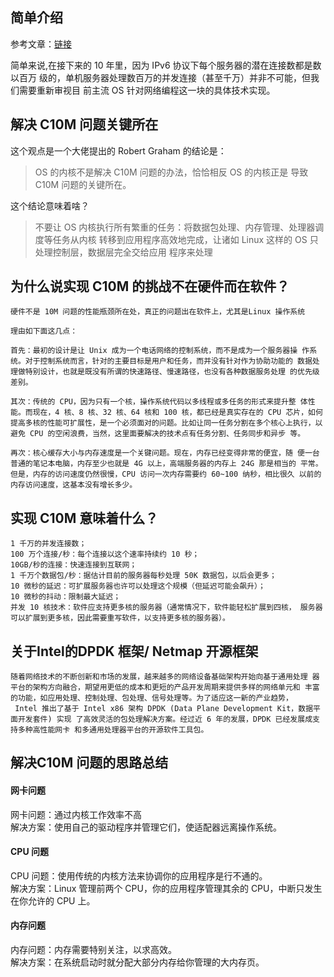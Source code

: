 
##  简单介绍

参考文章：[链接](https://www.cnblogs.com/qcloud1001/p/9585724.html)

简单来说,在接下来的 10 年里，因为 IPv6 协议下每个服务器的潜在连接数都是数以百万 级的，单机服务器处理数百万的并发连接（甚至千万）并非不可能，但我们需要重新审视目 前主流 OS 针对网络编程这一块的具体技术实现。 


## 解决 C10M 问题关键所在

这个观点是一个大佬提出的 Robert Graham 的结论是：
> OS 的内核不是解决 C10M 问题的办法，恰恰相反 OS 的内核正是 导致 C10M 问题的关键所在。 

这个结论意味着啥？
> 不要让 OS 内核执行所有繁重的任务：将数据包处理、内存管理、处理器调度等任务从内核 转移到应用程序高效地完成，让诸如 Linux 这样的 OS 只处理控制层，数据层完全交给应用 程序来处理

## 为什么说实现 C10M 的挑战不在硬件而在软件？ 
```
硬件不是 10M 问题的性能瓶颈所在处，真正的问题出在软件上，尤其是Linux 操作系统 

理由如下面这几点： 

首先：最初的设计是让 Unix 成为一个电话网络的控制系统，而不是成为一个服务器操 作系统。对于控制系统而言，针对的主要目标是用户和任务，而并没有针对作为协助功能的 数据处理做特别设计，也就是既没有所谓的快速路径、慢速路径，也没有各种数据服务处理 的优先级差别。 

其次：传统的 CPU，因为只有一个核，操作系统代码以多线程或多任务的形式来提升整 体性能。而现在，4 核、8 核、32 核、64 核和 100 核，都已经是真实存在的 CPU 芯片，如何提高多核的性能可扩展性，是一个必须面对的问题。比如让同一任务分割在多个核心上执行，以避免 CPU 的空闲浪费，当然，这里面要解决的技术点有任务分割、任务同步和异步 等。 

再次：核心缓存大小与内存速度是一个关键问题。现在，内存已经变得非常的便宜，随 便一台普通的笔记本电脑，内存至少也就是 4G 以上，高端服务器的内存上 24G 那是相当的 平常。但是，内存的访问速度仍然很慢，CPU 访问一次内存需要约 60~100 纳秒，相比很久 以前的内存访问速度，这基本没有增长多少。 

```

## 实现 C10M 意味着什么？
```
1 千万的并发连接数；   
100 万个连接/秒：每个连接以这个速率持续约 10 秒；  
10GB/秒的连接：快速连接到互联网；  
1 千万个数据包/秒：据估计目前的服务器每秒处理 50K 数据包，以后会更多；  
10 微秒的延迟：可扩展服务器也许可以处理这个规模（但延迟可能会飙升）；  
10 微秒的抖动：限制最大延迟；   
并发 10 核技术：软件应支持更多核的服务器（通常情况下，软件能轻松扩展到四核， 服务器可以扩展到更多核，因此需要重写软件，以支持更多核的服务器）。
``` 
##  关于Intel的DPDK 框架/ Netmap 开源框架
```
随着网络技术的不断创新和市场的发展，越来越多的网络设备基础架构开始向基于通用处理 器平台的架构方向融合，期望用更低的成本和更短的产品开发周期来提供多样的网络单元和 丰富的功能，如应用处理、控制处理、包处理、信号处理等。为了适应这一新的产业趋势，
 Intel 推出了基于 Intel x86 架构 DPDK (Data Plane Development Kit，数据平面开发套件) 实现 了高效灵活的包处理解决方案。经过近 6 年的发展，DPDK 已经发展成支持多种高性能网卡 和多通用处理器平台的开源软件工具包。 
```

## 解决C10M 问题的思路总结 

#### 网卡问题 
网卡问题：通过内核工作效率不高   
解决方案：使用自己的驱动程序并管理它们，使适配器远离操作系统。 
#### CPU 问题 
CPU 问题：使用传统的内核方法来协调你的应用程序是行不通的。   
解决方案：Linux 管理前两个 CPU，你的应用程序管理其余的 CPU，中断只发生在你允许的 CPU 上。 
#### 内存问题 
内存问题：内存需要特别关注，以求高效。  
解决方案：在系统启动时就分配大部分内存给你管理的大内存页。 